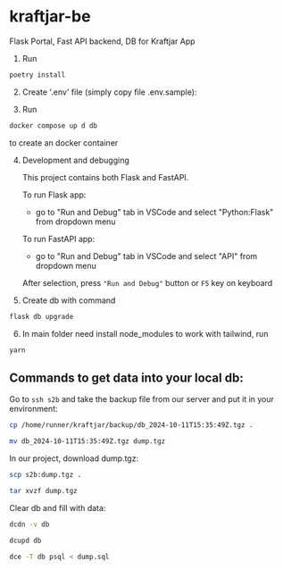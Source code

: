 # kraftjar-be

Flask Portal, Fast API backend, DB for Kraftjar App

1. Run

```bash
poetry install
```

2. Create '.env' file (simply copy file .env.sample):

3. Run

```bash
docker compose up d db
```

to create an docker container

4. Development and debugging

   This project contains both Flask and FastAPI.

   To run Flask app:

   - go to "Run and Debug" tab in VSCode and select "Python:Flask" from dropdown menu

   To run FastAPI app:

   - go to "Run and Debug" tab in VSCode and select "API" from dropdown menu

   After selection, press `"Run and Debug"` button or `F5` key on keyboard

5. Create db with command

```bash
flask db upgrade
```

6. In main folder need install node_modules to work with tailwind, run

```bash
yarn
```

## Commands to get data into your local db:

Go to `ssh s2b` and take the backup file from our server and put it in your environment:

```bash
cp /home/runner/kraftjar/backup/db_2024-10-11T15:35:49Z.tgz .
```

```bash
mv db_2024-10-11T15:35:49Z.tgz dump.tgz
```

In our project, download dump.tgz:

```bash
scp s2b:dump.tgz .
```

```bash
tar xvzf dump.tgz
```

Clear db and fill with data:

```bash
dcdn -v db
```

```bash
dcupd db
```

```bash
dce -T db psql < dump.sql
```
